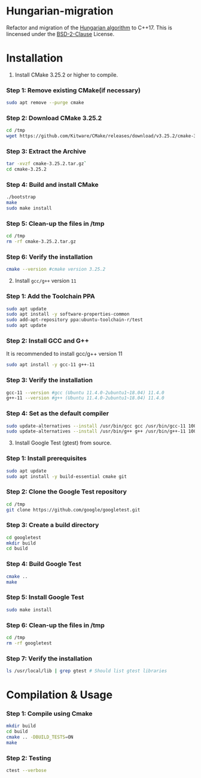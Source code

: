 # Hungarian-migration
Refactor and migration of the [Hungarian algorithm](https://github.com/mcximing/hungarian-algorithm-cpp) to C++17. This is lincensed under the [BSD-2-Clause](https://github.com/adwaitnaik97/hungarian-migration/blob/main/LICENSE) License.

# Installation

1. Install CMake 3.25.2 or higher to compile.

### Step 1: Remove existing CMake(if necessary)

```bash
sudo apt remove --purge cmake
```

### Step 2: Download CMake 3.25.2

```bash
cd /tmp
wget https://github.com/Kitware/CMake/releases/download/v3.25.2/cmake-3.25.2.tar.gz
```

### Step 3: Extract the Archive

```bash
tar -xvzf cmake-3.25.2.tar.gz`
cd cmake-3.25.2
```

### Step 4: Build and install CMake

```bash
./bootstrap
make
sudo make install
```
### Step 5: Clean-up the files in /tmp

```bash 
cd /tmp
rm -rf cmake-3.25.2.tar.gz
```

### Step 6: Verify the installation

```bash
cmake --version #cmake version 3.25.2 
```

2. Install `gcc/g++` version `11`

### Step 1: Add the Toolchain PPA

```bash
sudo apt update
sudo apt install -y software-properties-common
sudo add-apt-repository ppa:ubuntu-toolchain-r/test
sudo apt update
```

### Step 2: Install GCC and G++

It is recommended to install gcc/g++ version 11

```bash
sudo apt install -y gcc-11 g++-11
```

### Step 3: Verify the installation

```bash
gcc-11 --version #gcc (Ubuntu 11.4.0-2ubuntu1~18.04) 11.4.0
g++-11 --version #g++ (Ubuntu 11.4.0-2ubuntu1~18.04) 11.4.0
```
### Step 4: Set as the default compiler

```bash
sudo update-alternatives --install /usr/bin/gcc gcc /usr/bin/gcc-11 100
sudo update-alternatives --install /usr/bin/g++ g++ /usr/bin/g++-11 100
```

3. Install Google Test (gtest) from source.

### Step 1: Install prerequisites

```bash
sudo apt update
sudo apt install -y build-essential cmake git
```

### Step 2: Clone the Google Test repository

```bash
cd /tmp
git clone https://github.com/google/googletest.git
```

### Step 3: Create a build directory

```bash
cd googletest
mkdir build
cd build
```

### Step 4: Build Google Test

```bash
cmake ..
make
```

### Step 5: Install Google Test

```bash
sudo make install
```

### Step 6: Clean-up the files in /tmp

```bash
cd /tmp
rm -rf googletest
```

### Step 7: Verify the installation

```bash
ls /usr/local/lib | grep gtest # Should list gtest libraries
```

# Compilation & Usage

### Step 1: Compile using Cmake

```bash
mkdir build
cd build
cmake .. -DBUILD_TESTS=ON
make
```

### Step 2: Testing

```bash
ctest --verbose
```



